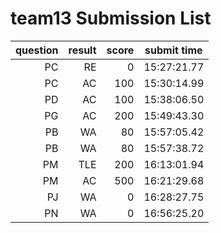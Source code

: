 # team13 Submission List
question | result | score | submit time
----:|----:|-----:|-----
PC | RE | 0 | 15:27:21.77 
PC | AC | 100 | 15:30:14.99 
PD | AC | 100 | 15:38:06.50 
PG | AC | 200 | 15:49:43.30 
PB | WA | 80 | 15:57:05.42 
PB | WA | 80 | 15:57:38.72 
PM | TLE | 200 | 16:13:01.94 
PM | AC | 500 | 16:21:29.68 
PJ | WA | 0 | 16:28:27.75 
PN | WA | 0 | 16:56:25.20 
